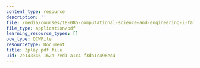 ```yaml
---
content_type: resource
description: ''
file: /media/courses/18-085-computational-science-and-engineering-i-fall-2008/2e143346162a7ed1a1c4f3da1c498ed4_E1o1h-_4Bn4.pdf
file_type: application/pdf
learning_resource_types: []
ocw_type: OCWFile
resourcetype: Document
title: 3play pdf file
uid: 2e143346-162a-7ed1-a1c4-f3da1c498ed4
---
```

